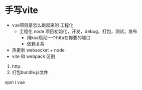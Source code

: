 # 手写vite

- vue项目是怎么跑起来的 工程化
    - 工程化 node
        项目初始化，开发，debug，打包，测试，发布
        - 用koa启动一个http在你要的端口
        - 依赖关系
- 热更新 websocket + node 
- vite 和 webpack 区别

1. http
2. 打包bundle.js文件

npm i vue